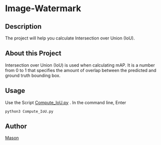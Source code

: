 
# Image-Watermark

## Description

The project will help you calculate Intersection over Union (IoU).

## About this Project

Intersection over Union (IoU) is used when calculating mAP. It is a number from 0 to 1 that specifies the amount of overlap between the predicted and ground truth bounding box.

## Usage

Use the Script [Compute_IoU.py](https://github.com/Python-World/python-mini-projects/blob/master/projects/Compute_IoU/Compute_IoU.py) . In the command line, Enter

`python3 Compute_IoU.py `

## Author
[Mason](https://github.com/JohnMasoner)
